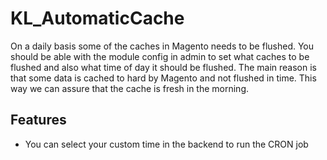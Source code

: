 # KL_AutomaticCache

On a daily basis some of the caches in Magento needs to be flushed. You should be able with the module config in admin to set what caches to be flushed and also what time of day it should be flushed.
The main reason is that some data is cached to hard by Magento and not flushed in time. This way we can assure that the cache is fresh in the morning.

## Features

* You can select your custom time in the backend to run the CRON job
